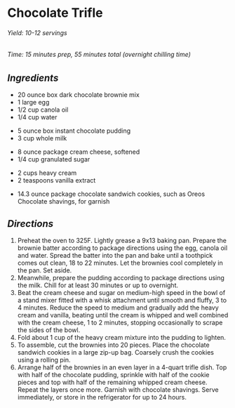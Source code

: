 # Chocolate Trifle

######  Yield: 10-12 servings
######  Time:  15 minutes prep, 55 minutes total (overnight chilling time)

##  *Ingredients*
- 20 ounce box dark chocolate brownie mix
- 1 large egg
- 1/2 cup canola oil
- 1/4 cup water
<!--  -->
- 5 ounce box instant chocolate pudding
- 3 cup whole milk
<!--  -->
- 8 ounce package cream cheese, softened
- 1/4 cup granulated sugar
<!--  -->
- 2 cups heavy cream
- 2 teaspoons vanilla extract
<!--  -->
- 14.3 ounce package chocolate sandwich cookies, such as Oreos Chocolate shavings, for garnish

##  *Directions*
1. Preheat the oven to 325F. Lightly grease a 9x13 baking pan. Prepare the brownie batter according to package directions using the egg, canola oil and water. Spread the batter into the pan and bake until a toothpick comes out clean, 18 to 22 minutes. Let the brownies cool completely in the pan. Set aside. 
2. Meanwhile, prepare the pudding according to package directions using the milk. Chill for at least 30 minutes or up to overnight. 
3. Beat the cream cheese and sugar on medium-high speed in the bowl of a stand mixer fitted with a whisk attachment until smooth and fluffy, 3 to 4 minutes. Reduce the speed to medium and gradually add the heavy cream and vanilla, beating until the cream is whipped and well combined with the cream cheese, 1 to 2 minutes, stopping occasionally to scrape the sides of the bowl.
4. Fold about 1 cup of the heavy cream mixture into the pudding to lighten. 
5. To assemble, cut the brownies into 20 pieces. Place the chocolate sandwich cookies in a large zip-up bag. Coarsely crush the cookies using a rolling pin. 
6. Arrange half of the brownies in an even layer in a 4-quart trifle dish. Top with half of the chocolate pudding, sprinkle with half of the cookie pieces and top with half of the remaining whipped cream cheese. Repeat the layers once more. Garnish with chocolate shavings. Serve immediately, or store in the refrigerator for up to 24 hours.